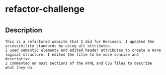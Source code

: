 # refactor-challenge
# <Your-Project-Title>

## Description

    This is a refactored website that I did for Horiseon. I updated the accessibility standards by using alt attributes. 
    I used semantic elements and edited header attributes to create a more logical structure. I edited the title to be more concise and descriptive.
    I commented on most sections of the HTML and CSS files to describe what they do.




